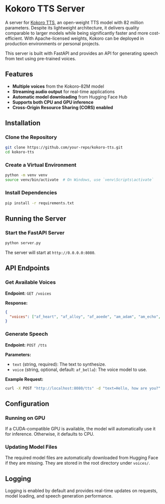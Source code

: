 # Kokoro TTS Server

A server for [Kokoro TTS](https://github.com/hexgrad/kokoro), an open-weight TTS model with 82 million parameters. Despite its lightweight architecture, it delivers quality comparable to larger models while being significantly faster and more cost-efficient. With Apache-licensed weights, Kokoro can be deployed in production environments or personal projects.  

This server is built with FastAPI and provides an API for generating speech from text using pre-trained voices.

## Features
- **Multiple voices** from the Kokoro-82M model  
- **Streaming audio output** for real-time applications  
- **Automatic model downloading** from Hugging Face Hub  
- **Supports both CPU and GPU inference**  
- **Cross-Origin Resource Sharing (CORS) enabled**  

## Installation

### Clone the Repository
```bash
git clone https://github.com/your-repo/kokoro-tts.git
cd kokoro-tts
```

### Create a Virtual Environment
```bash
python -m venv venv
source venv/bin/activate  # On Windows, use `venv\Scripts\activate`
```

### Install Dependencies
```bash
pip install -r requirements.txt
```

## Running the Server

### Start the FastAPI Server
```bash
python server.py
```
The server will start at `http://0.0.0.0:8080`.

## API Endpoints

### Get Available Voices
**Endpoint:** `GET /voices`  

**Response:**
```json
{
  "voices": ["af_heart", "af_alloy", "af_aoede", "am_adam", "am_echo", "am_fenrir"]
}
```

### Generate Speech
**Endpoint:** `POST /tts`  

**Parameters:**
- `text` (string, required): The text to synthesize.  
- `voice` (string, optional, default: `af_bella`): The voice model to use.  

**Example Request:**
```bash
curl -X POST "http://localhost:8080/tts" -d "text=Hello, how are you?" -d "voice=af_bella" --output output.wav
```

## Configuration

### Running on GPU
If a CUDA-compatible GPU is available, the model will automatically use it for inference. Otherwise, it defaults to CPU.

### Updating Model Files
The required model files are automatically downloaded from Hugging Face if they are missing. They are stored in the root directory under `voices/`.

## Logging
Logging is enabled by default and provides real-time updates on requests, model loading, and speech generation performance.
